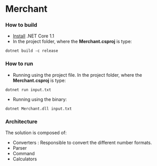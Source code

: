 # Merchant

### How to build

* [Install](https://www.microsoft.com/net/download/core#/current) .NET Core 1.1 
* In the project folder, where the **Merchant.csproj** is type: 

```
dotnet build -c release
```
### How to run

* Running using the project file. In the project folder, where the **Merchant.csproj** is type: 

```
dotnet run input.txt
```

* Running using the binary:

```
dotnet Merchant.dll input.txt
```

### Architecture

The solution is composed of:

* Converters : Responsible to convert the different number formats.
* Parser
* Command
* Calculators


